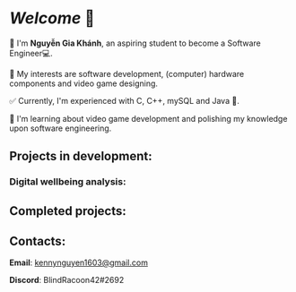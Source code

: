 # **_Welcome_** 👋

📝 I'm **Nguyễn Gia Khánh**, an aspiring student to become a Software Engineer💻. 

🤖 My interests are software development, (computer) hardware components and video game designing.

✅ Currently, I'm experienced with C, C++, mySQL and Java 💾. 

🏃 I'm learning about video game development and polishing my knowledge upon software engineering.

## Projects in development:
### Digital wellbeing analysis:


## Completed projects:
### 


## Contacts:

**Email**: kennynguyen1603@gmail.com

**Discord**: BlindRacoon42#2692
